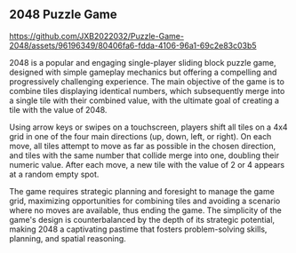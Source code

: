 ## 2048 Puzzle Game

https://github.com/JXB2022032/Puzzle-Game-2048/assets/96196349/80406fa6-fdda-4106-96a1-69c2e83c03b5


2048 is a popular and engaging single-player sliding block puzzle game, designed with simple gameplay mechanics but offering a compelling and progressively challenging experience. The main objective of the game is to combine tiles displaying identical numbers, which subsequently merge into a single tile with their combined value, with the ultimate goal of creating a tile with the value of 2048.

Using arrow keys or swipes on a touchscreen, players shift all tiles on a 4x4 grid in one of the four main directions (up, down, left, or right). On each move, all tiles attempt to move as far as possible in the chosen direction, and tiles with the same number that collide merge into one, doubling their numeric value. After each move, a new tile with the value of 2 or 4 appears at a random empty spot.

The game requires strategic planning and foresight to manage the game grid, maximizing opportunities for combining tiles and avoiding a scenario where no moves are available, thus ending the game. The simplicity of the game's design is counterbalanced by the depth of its strategic potential, making 2048 a captivating pastime that fosters problem-solving skills, planning, and spatial reasoning.
